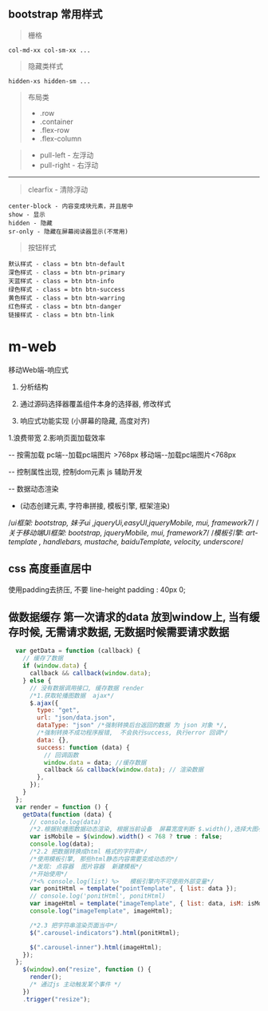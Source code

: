 ## bootstrap 常用样式
> 栅格
```
col-md-xx col-sm-xx ...
```
    
> 隐藏类样式
```
hidden-xs hidden-sm ...
```
> 布局类
> + .row
> + .container 
> + .flex-row
> + .flex-column

> + pull-left - 左浮动
> + pull-right - 右浮动

-------
> clearfix - 清除浮动
```code
center-block - 内容变成块元素，并且居中
show - 显示
hidden - 隐藏
sr-only - 隐藏在屏幕阅读器显示(不常用)
```

> 按钮样式
```code
默认样式 - class = btn btn-default
深色样式 - class = btn btn-primary
天蓝样式 - class = btn btn-info
绿色样式 - class = btn btn-success
黄色样式 - class = btn btn-warring
红色样式 - class = btn btn-danger
链接样式 - class = btn btn-link
```
    
# m-web
移动Web端-响应式


1. 分析结构

2. 通过源码选择器覆盖组件本身的选择器, 修改样式

3. 响应式功能实现 (小屏幕的隐藏, 高度对齐)




1.浪费带宽
2.影响页面加载效率

--
按需加载
pc端--加载pc端图片 >768px
移动端--加载pc端图片<768px

--
控制属性出现,  控制dom元素
js 辅助开发

--
数据动态渲染
* (动态创建元素, 字符串拼接, 模板引擎, 框架渲染)

/*ui框架: bootstrap, 妹子ui ,jqueryUi,easyUI,jqueryMobile, mui, framework7*/
/*关于移动端UI框架: bootstrap, jqueryMobile, mui, framework7*/
/*模板引擎:  art-template , handlebars, mustache, baiduTemplate, velocity,  underscore*/

## css 高度垂直居中
使用padding去挤压, 不要 line-height
padding : 40px 0;

## 做数据缓存 第一次请求的data 放到window上, 当有缓存时候, 无需请求数据, 无数据时候需要请求数据
``` javascript
  var getData = function (callback) {
    // 缓存了数据
    if (window.data) {
      callback && callback(window.data);
    } else {
      // 没有数据调用接口, 缓存数据 render
      /*1.获取轮播图数据  ajax*/
      $.ajax({
        type: "get",
        url: "json/data.json",
        dataType: "json" /*强制转换后台返回的数据 为 json 对象 */,
        /*强制转换不成功程序报错,  不会执行success, 执行error 回调*/
        data: {},
        success: function (data) {
          // 回调函数
          window.data = data; //缓存数据
          callback && callback(window.data); // 渲染数据
        },
      });
    }
  };
  var render = function () {
    getData(function (data) {
      // console.log(data)
      /*2.根据轮播图数据动态渲染, 根据当前设备  屏幕宽度判断 $.width(),选择大图小图 ,768px*/
      var isMobile = $(window).width() < 768 ? true : false;
      console.log(data);
      /*2.2 把数据转换成html 格式的字符串*/
      /*使用模板引擎, 那些html静态内容需要变成动态的*/
      /*发现: 点容器  图片容器  新建模板*/
      /*开始使用*/
      /*<% console.log(list) %>   模板引擎内不可使用外部变量*/
      var ponitHtml = template("pointTemplate", { list: data });
      // console.log('ponitHtml', ponitHtml)
      var imageHtml = template("imageTemplate", { list: data, isM: isMobile });
      console.log("imageTemplate", imageHtml);

      /*2.3 把字符串渲染页面当中*/
      $(".carousel-indicators").html(ponitHtml);

      $(".carousel-inner").html(imageHtml);
    });
  };
    $(window).on("resize", function () {
      render();
      /* 通过js 主动触发某个事件 */
    })
    .trigger("resize");
```
